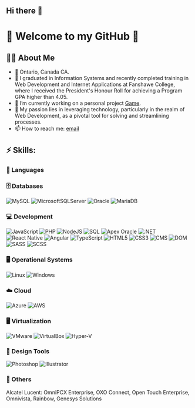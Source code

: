 ## Hi there 👋

# :paperclip: Welcome to my GitHub 🚀

## 👩‍💻 About Me
- :pushpin: Ontario, Canada CA.
- :book: I graduated in Information Systems and recently completed training in Web Development and Internet Applications at Fanshawe College, where I received the President's Honour Roll for achieving a Program GPA higher than 4.05.
- 🔭 I’m currently working on a personal project [Game](https://snack.expo.dev/@andrya/retro-i).
- 🌱 My passion lies in leveraging technology, particularly in the realm of Web Development, as a pivotal tool for solving and streamlining processes.
- 📫 How to reach me: [email](mailto:andrya.rezende@gmail.com)

## ⚡ Skills:

### 🧰 Languages

### 🗄️ Databases
![MySQL](https://img.shields.io/badge/MySQL-4479A1?style=flat&logo=mysql&logoColor=white)
![MicrosoftSQLServer](https://img.shields.io/badge/Microsoft_SQL_Server-CC2927?style=flat&logo=microsoft-sql-server&logoColor=white)
![Oracle](https://img.shields.io/badge/Oracle-F80000?style=flat&logo=oracle&logoColor=white)
![MariaDB](https://img.shields.io/badge/MariaDB-003545?style=flat&logo=mariadb&logoColor=white)

### 💻 Development
![JavaScript](https://img.shields.io/badge/JavaScript-F7DF1E?style=flat&logo=javascript&logoColor=black)
![PHP](https://img.shields.io/badge/PHP-777BB4?style=flat&logo=php&logoColor=white)
![NodeJS](https://img.shields.io/badge/Node.js-339933?style=flat&logo=node-dot-js&logoColor=white)
![SQL](https://img.shields.io/badge/SQL-003B57?style=flat&logo=sqlite&logoColor=white)
![Apex Oracle](https://img.shields.io/badge/Oracle_APEX-F80000?style=flat&logo=oracle&logoColor=white)
![.NET](https://img.shields.io/badge/.NET-512BD4?style=flat&logo=dotnet&logoColor=white)
![React Native](https://img.shields.io/badge/React_Native-61DAFB?style=flat&logo=react&logoColor=black)
![Angular](https://img.shields.io/badge/Angular-DD0031?style=flat&logo=angular&logoColor=white)
![TypeScript](https://img.shields.io/badge/TypeScript-007ACC?style=flat&logo=typescript&logoColor=white)
![HTML5](https://img.shields.io/badge/HTML5-E34F26?style=flat&logo=html5&logoColor=white)
![CSS3](https://img.shields.io/badge/CSS3-1572B6?style=flat&logo=css3&logoColor=white)
![CMS](https://img.shields.io/badge/CMS-5A29E4?style=flat&logo=contentful&logoColor=white)
![DOM](https://img.shields.io/badge/DOM-FF6F00?style=flat)
![SASS](https://img.shields.io/badge/SASS-CC6699?style=flat&logo=sass&logoColor=white)
![SCSS](https://img.shields.io/badge/SCSS-CC6699?style=flat&logo=sass&logoColor=white)

### 🖥️ Operational Systems
![Linux](https://img.shields.io/badge/Linux-FCC624?style=flat&logo=linux&logoColor=black)
![Windows](https://img.shields.io/badge/Windows_Server-0078D6?style=flat&logo=windows&logoColor=white)

### ☁️ Cloud
![Azure](https://img.shields.io/badge/Azure-0078D4?style=flat&logo=microsoft-azure&logoColor=white)
![AWS](https://img.shields.io/badge/AWS-232F3E?style=flat&logo=amazon-aws&logoColor=white)

### 🖥️ Virtualization
![VMware](https://img.shields.io/badge/VMware-607078?style=flat&logo=vmware&logoColor=white)
![VirtualBox](https://img.shields.io/badge/VirtualBox-183A61?style=flat&logo=virtualbox&logoColor=white)
![Hyper-V](https://img.shields.io/badge/Hyper--V-0078D6?style=flat&logo=microsoft&logoColor=white)

### 🎨 Design Tools
![Photoshop](https://img.shields.io/badge/Adobe_Photoshop-31A8FF?style=flat&logo=adobe-photoshop&logoColor=white)
![Illustrator](https://img.shields.io/badge/Adobe_Illustrator-FF9A00?style=flat&logo=adobe-illustrator&logoColor=white)

### 🔧 Others
Alcatel Lucent: OmniPCX Enterprise, OXO Connect, Open Touch Enterprise, Omnivista, Rainbow, Genesys Solutions
